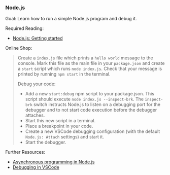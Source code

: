 ### Node.js

Goal: Learn how to run a simple Node.js program and debug it.

Required Reading:

 - [Node.js: Getting started](https://nodejs.dev/en/learn/introduction-to-nodejs/)

Online Shop: 

 > Create a `index.js` file which prints a `hello world` message to the console. Mark this file as the main file in your `package.json` and create a `start` script which runs `node index.js`. Check that your message is printed by running `npm start` in the terminal.
 >
 > Debug your code:
 > - Add a new `start:debug` npm script to your package.json. This script should execute `node index.js --inspect-brk`. The `inspect-brk` switch instructs Node.js to listen on a debugging port for the debugger and to not start code execution before the debugger attaches.
 > - Start this new script in a terminal.
 > - Place a breakpoint in your code.
 > - Create a new VSCode debugging configuration (with the default `Node.js: Attach` settings) and start it.
 > - Start the debugger.
 
Further Resources:

 - [Asynchronous programming in Node.js](https://codeforgeek.com/asynchronous-programming-in-node-js/)
 - [Debugging in VSCode](https://code.visualstudio.com/docs/editor/debugging)
